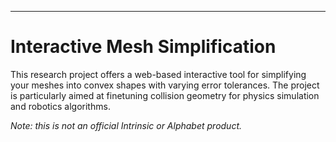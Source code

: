 -----

# Interactive Mesh Simplification

This research project offers a web-based interactive tool for simplifying your meshes into convex shapes with varying error tolerances. 
The project is particularly aimed at finetuning collision geometry for physics simulation and robotics algorithms.

*Note: this is not an official Intrinsic or Alphabet product.*


